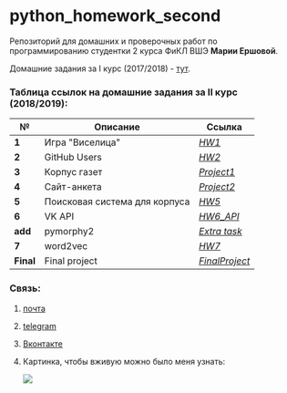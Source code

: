 # python_homework_second
Репозиторий для домашних и проверочных работ по программированию студентки 2 курса ФиКЛ ВШЭ **Марии Ершовой**.

Домашние задания за I курс (2017/2018) - [тут](https://github.com/ershovamary/Python_homework).
### Таблица ссылок на домашние задания за II курс (2018/2019):
№|Описание|Ссылка
---|---|---
**1**|Игра "Виселица"|*[HW1](https://github.com/ershovamary/python_homework_second/blob/master/HW1/HW1.ipynb)*
**2**|GitHub Users|*[HW2](https://github.com/ershovamary/python_homework_second/blob/master/HW2/HW2.ipynb)*
**3**|Корпус газет|*[Project1](https://github.com/ershovamary/python_homework_second/tree/master/Project1)*
**4**|Сайт-анкета|*[Project2](https://github.com/ershovamary/python_homework_second/tree/master/Project2)*
**5**|Поисковая система для корпуса|*[HW5](https://github.com/ershovamary/python_homework_second/tree/master/HW5)*
**6**|VK API|*[HW6_API](https://github.com/ershovamary/python_homework_second/tree/master/HW6_API)*
**add**|pymorphy2|*[Extra task](https://github.com/ershovamary/python_homework_second/tree/master/Extra_task)*
**7**|word2vec|*[HW7](https://github.com/ershovamary/python_homework_second/tree/master/HW7)*
**Final**|Final project|*[FinalProject](https://github.com/ershovamary/python_homework_second/tree/master/FinalProject)*
### Связь:
1. [почта](ershovamary@gmail.com)
2. [telegram](https://t.me/ershovamary)
3. [Вконтакте](http://vk.com/ershovamary)
4. Картинка, чтобы вживую можно было меня узнать:
    
    ![](http://www.coruudesign.com/files/content_images/f1706d34b2655b32f0539ce8323cc70d.png)
